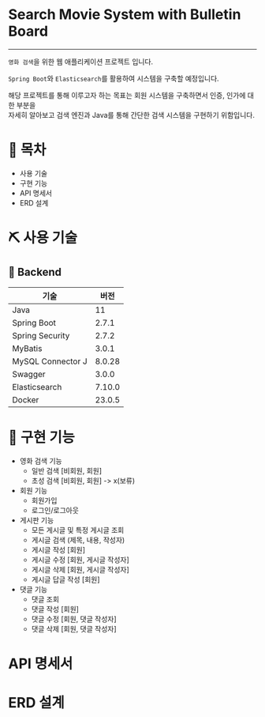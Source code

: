 # Search Movie System with Bulletin Board

---

`영화 검색`을 위한 웹 애플리케이션 프로젝트 입니다.

`Spring Boot`와 `Elasticsearch`를 활용하여 시스템을 구축할 예정입니다.

해당 프로젝트를 통해 이루고자 하는 목표는 회원 시스템을 구축하면서 인증, 인가에 대한 부분을  
자세히 알아보고 검색 엔진과 Java를 통해 간단한 검색 시스템을 구현하기 위함입니다.

# 📁 목차

- 사용 기술
- 구현 기능
- API 명세서
- ERD 설계

# ⛏ 사용 기술

## 📌 Backend
| 기술               | 버전     |
|------------------|--------|
| Java             | 11     |
| Spring Boot      | 2.7.1  |
| Spring Security  | 2.7.2  |
| MyBatis          | 3.0.1  |
| MySQL Connector J | 8.0.28 |
| Swagger          | 3.0.0  |
| Elasticsearch    | 7.10.0 |
| Docker           | 23.0.5 |

# 🎢 구현 기능
- 영화 검색 기능
  - 일반 검색 [비회원, 회원]
  - 초성 검색 [비회원, 회원] -> x(보류)
- 회원 기능
  - 회원가입
  - 로그인/로그아웃
- 게시판 기능
  - 모든 게시글 및 특정 게시글 조회
  - 게시글 검색 (제목, 내용, 작성자)
  - 게시글 작성 [회원]
  - 게시글 수정 [회원, 게시글 작성자]
  - 게시글 삭제 [회원, 게시글 작성자]
  - 게시글 답글 작성 [회원]
- 댓글 기능
  - 댓글 조회
  - 댓글 작성 [회원]
  - 댓글 수정 [회원, 댓글 작성자]
  - 댓글 삭제 [회원, 댓글 작성자]

# API 명세서

# ERD 설계
